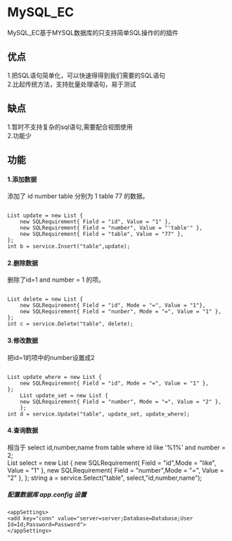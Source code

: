 # MySQL_EC
MySQL_EC基于MYSQL数据库的只支持简单SQL操作的的插件

## 优点
1.把SQL语句简单化，可以快速得得到我们需要的SQL语句<BR>
2.比起传统方法，支持批量处理语句，易于测试

## 缺点
1.暂时不支持复杂的sql语句,需要配合视图使用<BR>
2.功能少

## 功能

#### 1.添加数据
添加了 id number table 分别为 1 table 77 的数据。<BR>
<pre><code>
List<SQLRequirement> update = new List<SQLRequirement> {
    new SQLRequirement{ Field = "id", Value = "1" },
    new SQLRequirement{ Field = "number", Value = "'table'" },
    new SQLRequirement{ Field = "table", Value = "77" },
};
int b = service.Insert("table",update);
</code></pre>
#### 2.删除数据
删除了id=1 and number = 1 的项。<BR>
<pre><code>
List<SQLRequirement> delete = new List<SQLRequirement> {
    new SQLRequirement{ Field = "id", Mode = "=", Value = "1"},
    new SQLRequirement{ Field = "nunber", Mode = "=", Value = "1" },
};
int c = service.Delete("table", delete);
</code></pre>
#### 3.修改数据
把id=1的项中的number设置成2<BR>
<pre><code>
List<SQLRequirement> update_where = new List<SQLRequirement> {
    new SQLRequirement{ Field = "id", Mode = "=", Value = "1" },
};
    List<SQLRequirement> update_set = new List<SQLRequirement> {
    new SQLRequirement{ Field = "number", Mode = "=", Value = "2" },
    };
int d = service.Update("table", update_set, update_where);
</code></pre>
#### 4.查询数据
相当于 select id,number,name from table where id like '%1%' and number = 2;<BR>
List<SQLRequirement> select = new List<SQLRequirement> {
    new SQLRequirement{ Field = "id",Mode = "like", Value = "1" },
    new SQLRequirement{ Field = "number",Mode = "=", Value = "2" },
};
string a = service.Select("table", select,"id,number,name");
##### 配置数据库 app.config 设置
<pre><code>&lt;appSettings&gt;
&lt;add key="conn" value="server=server;Database=Database;User Id=Id;Password=Password"&gt;
&lt;/appSettings&gt;
</code></pre>


